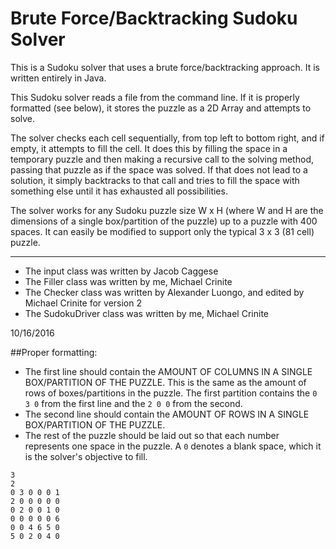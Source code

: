 # Brute Force/Backtracking Sudoku Solver

This is a Sudoku solver that uses a brute force/backtracking approach. It is written entirely in Java.

This Sudoku solver reads a file from the command line. If it is properly formatted (see below), it stores the puzzle as a 2D Array and attempts to solve.

The solver checks each cell sequentially, from top left to bottom right, and if empty, it attempts to fill the cell. It does this by filling the space in a temporary puzzle and then making a recursive call to the solving method, passing that puzzle as if the space was solved. If that does not lead to a solution, it simply backtracks to that call and tries to fill the space with something else until it has exhausted all possibilities.

The solver works for any Sudoku puzzle size W x H (where W and H are the dimensions of a single box/partition of the puzzle) up to a puzzle with 400 spaces. It can easily be modified to support only the typical 3 x 3 (81 cell) puzzle.

------------------------------------
- The input class was written by Jacob Caggese
- The Filler class was written by me, Michael Crinite
- The Checker class was written by Alexander Luongo, and edited by Michael Crinite for version 2
- The SudokuDriver class was written by me, Michael Crinite


10/16/2016

##Proper formatting:
- The first line should contain the AMOUNT OF COLUMNS IN A SINGLE BOX/PARTITION OF THE PUZZLE. This is the same as the amount of rows of boxes/partitions in the puzzle. The first partition contains the `0 3 0` from the first line and the `2 0 0` from the second.
- The second line should contain the AMOUNT OF ROWS IN A SINGLE BOX/PARTITION OF THE PUZZLE.
- The rest of the puzzle should be laid out so that each number represents one space in the puzzle. A `0` denotes a blank space, which it is the solver's objective to fill.

```
3
2
0 3 0 0 0 1
2 0 0 0 0 0
0 2 0 0 1 0
0 0 0 0 0 6
0 0 4 6 5 0
5 0 2 0 4 0
```
